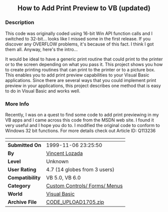 ﻿<div align="center">

## How to Add Print Preview to VB \(updated\)


</div>

### Description

This code was originally coded using 16-bit Win API function calls and I switched to 32-bit... looks like I missed some in the first release. If you discover any OVERFLOW problems, it's because of this fact. I think I got them all. Anyway, here's the intro...

It would be ideal to have a generic print routine that could print to the printer or to the screen depending on what you pass it. This project shows you how to create printing routines that can print to the printer or to a picture box. This enables you to add print preview capabilities to your Visual Basic applications. Since there are several ways that you could implement print preview in your applications, this project describes one method that is easy to do in Visual Basic and works well.
 
### More Info
 
Recently, I was on a quest to find some code to add print previewing in my VB apps and I came across this code from the MSDN web site. I found it very useful and I hope you do to. I modified the original code to conform to Windows 32 bit functions. For more details check out Article ID: Q113236


<span>             |<span>
---                |---
**Submitted On**   |1999-11-06 23:25:50
**By**             |[Vincent Lozada](https://github.com/Planet-Source-Code/PSCIndex/blob/master/ByAuthor/vincent-lozada.md)
**Level**          |Unknown
**User Rating**    |4.7 (14 globes from 3 users)
**Compatibility**  |VB 5\.0, VB 6\.0
**Category**       |[Custom Controls/ Forms/  Menus](https://github.com/Planet-Source-Code/PSCIndex/blob/master/ByCategory/custom-controls-forms-menus__1-4.md)
**World**          |[Visual Basic](https://github.com/Planet-Source-Code/PSCIndex/blob/master/ByWorld/visual-basic.md)
**Archive File**   |[CODE\_UPLOAD1705\.zip](https://github.com/Planet-Source-Code/vincent-lozada-how-to-add-print-preview-to-vb-updated__1-4352/archive/master.zip)









